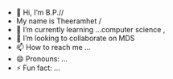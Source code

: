 - 👋 Hi, I’m B.P.//
- My name is Theeramhet /
- 🌱 I’m currently learning ...computer science ,  
- 💞️ I’m looking to collaborate on MDS
- 📫 How to reach me ...
- 😄 Pronouns: ...
- ⚡ Fun fact: ...

<!---
TRM2112/TRM2112 is a ✨ special ✨ repository because its `README.md` (this file) appears on your GitHub profile.
You can click the Preview link to take a look at your changes.
--->

